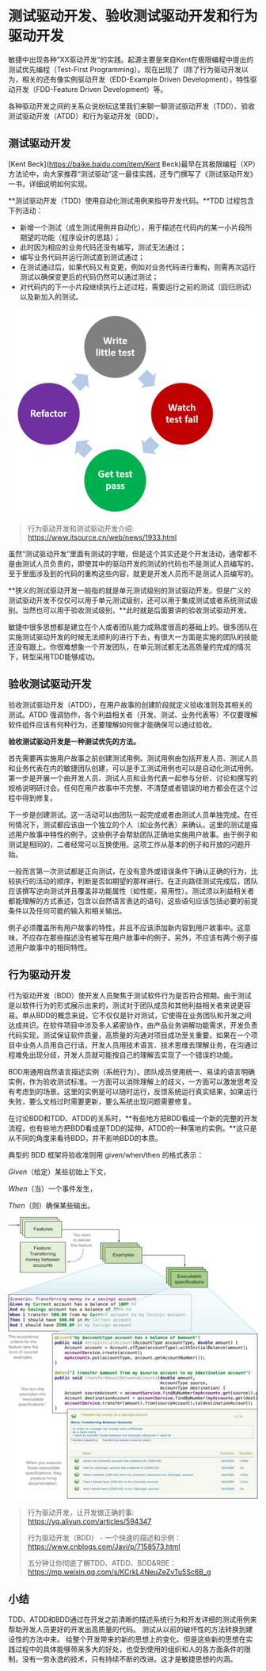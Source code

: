 # 测试驱动开发、验收测试驱动开发和行为驱动开发

敏捷中出现各种”XX驱动开发“的实践。起源主要是来自Kent在极限编程中提出的测试优先编程（Test-First Programming）。现在出现了（除了行为驱动开发以为，相关的还有像实例驱动开发（EDD-Example Driven Development），特性驱动开发（FDD-Feature Driven Development）等。

各种驱动开发之间的关系众说纷纭这里我们来聊一聊测试驱动开发（TDD）、验收测试驱动开发（ATDD）和行为驱动开发（BDD）。

## 测试驱动开发

[Kent Beck](https://baike.baidu.com/item/Kent Beck)最早在其极限编程（XP）方法论中，向大家推荐“测试驱动”这一最佳实践，还专门撰写了《测试驱动开发》一书，详细说明如何实现。

**测试驱动开发（TDD）使用自动化测试用例来指导开发代码。**TDD 过程包含下列活动：

- 新增一个测试（成生测试用例并自动化），用于描述在代码内的某一小片段所期望的功能（程序设计的思路）；
- 此时因为相应的业务代码还没有编写，测试无法通过；
- 编写业务代码并运行测试直到测试通过；
- 在测试通过后，如果代码又有变更，例如对业务代码进行重构，则需再次运行测试以确保变更后的代码仍然可以通过测试；
- 对代码内的下一小片段继续执行上述过程，需要运行之前的测试（回归测试）以及新加入的测试。

 ![img](./images/tdd1.png) 

> 行为驱动开发和测试驱动开发介绍: https://www.itsource.cn/web/news/1933.html

虽然“测试驱动开发”里面有测试的字眼，但是这个其实还是个开发活动，通常都不是由测试人员负责的，即使其中的驱动开发的测试的代码也不是测试人员编写的，至于里面涉及到的代码的重构这些内容，就更是开发人员而不是测试人员编写的。

**狭义的测试驱动开发一般指的就是单元测试级别的测试驱动开发。但是广义的测试驱动开发不仅仅可以用于单元测试级别，还可以用于集成测试或者系统测试级别。当然也可以用于验收测试级别，**此时就是后面要讲的验收测试驱动开发。

敏捷中很多思想都是建立在个人或者团队能力成熟度很高的基础上的。很多团队在实施测试驱动开发的时候无法顺利的进行下去，有很大一方面是实施的团队的技能还没有跟上。你很难想象一个开发团队，在单元测试都无法高质量的完成的情况下，转型采用TDD能够成功。

## 验收测试驱动开发

验收测试驱动开发（ATDD），在用户故事的创建阶段就定义验收准则及其相关的测试。ATDD 强调协作，各个利益相关者（开发、测试、业务代表等）不仅要理解软件组件应该有何种行为，还要理解如何做才能确保可以通过验收。 

**验收测试驱动开发是一种测试优先的方法。**

首先需要再实施用户故事之前创建测试用例。测试用例由包括开发人员、测试人员和业务代表在内的敏捷团队创建，可以是手工测试用例也可以是自动化测试用例。第一步是开展一个由开发人员、测试人员和业务代表一起参与分析、讨论和撰写的规格说明研讨会。任何在用户故事中不完整、不清楚或者错误的地方都会在这个过程中得到修复。

下一步是创建测试。这一活动可以由团队一起完成或者由测试人员单独完成。在任何情况下，测试都应该由一个独立的个人（如业务代表）来确认。这里的测试是描述用户故事中特性的例子。这些例子会帮助团队正确地实施用户故事。由于例子和测试是相同的，二者经常可以互换使用。这项工作从基本的例子和开放的问题开始。

一般而言第一次测试都是正向测试，在没有意外或错误条件下确认正确的行为，比较执行的活动的顺序，判断是否如期望的那样进行。在正向路径测试完成后，团队应该撰写逆向测试并且覆盖非功能属性（如性能，易用性）。测试须以利益相关者都能理解的方式表述，包含以自然语言表达的语句，这些语句应该包括必要的前提条件以及任何可能的输入和相关输出。

例子必须覆盖所有用户故事的特性，并且不应该添加新内容到用户故事中。这意味，不应存在那些描述没有被写在用户故事中的例子。另外，不应该有两个例子描述用户故事中的相同特性。

## 行为驱动开发

行为驱动开发（BDD）使开发人员聚焦于测试软件行为是否符合预期。由于测试是以软件行为的形式展示出来的，测试对于团队成员和其他利益相关者来说更容易。单从BDD的概念来说，它不仅仅是针对测试，它使得在业务团队和开发之间达成共识。在软件项目中涉及多人紧密协作，由产品业务讲解功能需求，开发负责代码实现，测试保证软件质量，高质量的沟通对项目成功至关重要。如果在一个项目中业务人员用自己行话，开发人员用技术语言、技术思维去理解业务，在沟通过程难免出现分歧，开发人员就可能按自己的理解去实现了一个错误的功能。

BDD用通用自然语言描述实例（系统行为）。团队成员使用统一、易读的语言明确实例，作为验收测试标准。一方面可以消除理解上的歧义，一方面可以激发思考没有考虑到的场景。这里的实例是可以随时运行，反馈系统运行真实结果，如果运行失败，要么文档过时需要更新，要么系统出现问题需要修复。

在讨论BDD和TDD、ATDD的关系时，**有些地方把BDD看成一个新的完整的开发流程，也有些地方把BDD看成是TDD的延伸，ATDD的一种落地的实例。**这只是从不同的角度来看待BDD，并不影响BDD的本质。

典型的 BDD 框架将验收准则用 given/when/then 的格式表示：

*Given*（给定）某些初始上下文，

*When*（当）一个事件发生， 

*Then*（则）确保某些输出。



![image-20191028160051727](./images/tdd2.png)

> 行为驱动开发，让开发做正确的事: https://yq.aliyun.com/articles/594347
>
> 行为驱动开发（BDD） - 一个快速的描述和示例： https://www.cnblogs.com/Javi/p/7158573.html
>
> 五分钟让你彻底了解TDD、ATDD、BDD&RBE：https://mp.weixin.qq.com/s/KCrkL4NeuZeZvTu5Sc6B_g

## 小结

TDD、ATDD和BDD通过在开发之前清晰的描述系统行为和开发详细的测试用例来帮助开发人员更好的开发出高质量的代码。 测试从以前的破坏性的方法转换到建设性的方法中来。 给整个开发带来的新的思想上的变化。但是这些新的思想在实践过程中的具体能够带来多大的好处，也受到使用的组织和人的各方面条件的限制。没有一劳永逸的技术，只有持续不断的改进。这才是敏捷思想的内涵。